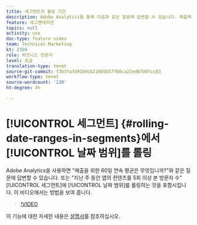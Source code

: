 ```yaml
---
title: 세그먼트의 롤링 기간
description: Adobe Analytics을 통해 다음과 같은 질문에 답변할 수 있습니다. 매출액은 60일 동안 평균 수치입니까? 또는 - 지난 주 동안 앱의 컨텐츠를 5회 이상 본 방문자 수는 몇 명입니까? 롤링 날짜 범위를 세그먼트에 포함합니다. 이 비디오에서는 방법을 보여 줍니다.
feature: 세그멘테이션
topics: null
activity: use
doc-type: feature video
team: Technical Marketing
kt: 2304
role: 비즈니스 전문가
level: 초급
translation-type: tm+mt
source-git-commit: f3b3fa7d91b0cb21005b57768ca23ed6700fcc03
workflow-type: tm+mt
source-wordcount: '130'
ht-degree: 4%

---
```



# [!UICONTROL 세그먼트] {#rolling-date-ranges-in-segments}에서 [!UICONTROL 날짜 범위]를 롤링

Adobe Analytics을 사용하면 &quot;매출을 위한 60일 연속 평균은 무엇입니까?&quot;와 같은 질문에 답변할 수 있습니다. 또는 &quot;지난 주 동안 앱의 컨텐츠를 5회 이상 본 방문자 수&quot; [!UICONTROL 세그먼트]에 [!UICONTROL 날짜 범위]를 롤링하는 것을 포함시킵니다. 이 비디오에서는 방법을 보여 줍니다.

>[!VIDEO](https://video.tv.adobe.com/v/25403/?quality=12)

이 기능에 대한 자세한 내용은 [설명서](https://marketing.adobe.com/resources/help/en_US/analytics/segment/index.html?f=seg_build_ui)를 참조하십시오.
